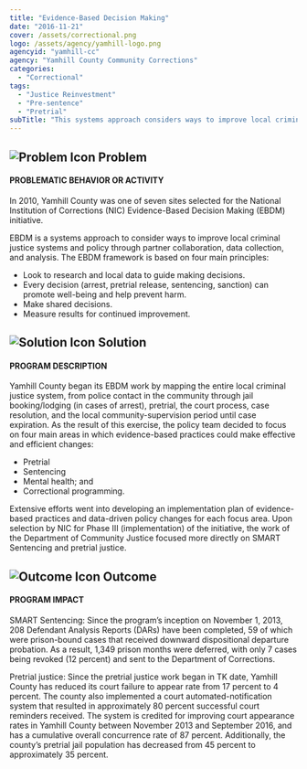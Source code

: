 ```yaml
---
title: "Evidence-Based Decision Making"
date: "2016-11-21"
cover: /assets/correctional.png
logo: /assets/agency/yamhill-logo.png
agencyid: "yamhill-cc"
agency: "Yamhill County Community Corrections"
categories:
  - "Correctional"
tags:
  - "Justice Reinvestment"
  - "Pre-sentence"
  - "Pretrial"
subTitle: "This systems approach considers ways to improve local criminal justice systems and policy through partner collaboration, data collection, and analysis."
---
```


## ![Problem Icon](https://github.com/google/material-design-icons/raw/master/alert/1x_web/ic_error_outline_black_48dp.png "Problem") Problem

#### PROBLEMATIC BEHAVIOR OR ACTIVITY

In 2010, Yamhill County was one of seven sites selected for the National Institution of Corrections (NIC) Evidence-Based Decision Making (EBDM) initiative.

EBDM is a systems approach to consider ways to improve local criminal justice systems and policy through partner collaboration, data collection, and analysis. The EBDM framework is based on four main principles:

* Look to research and local data to guide making decisions.
* Every decision (arrest, pretrial release, sentencing, sanction) can promote well-being and help prevent harm.
* Make shared decisions.
* Measure results for continued improvement.

## ![Solution Icon](https://github.com/google/material-design-icons/raw/master/action/1x_web/ic_lightbulb_outline_black_48dp.png "Solution") Solution

#### PROGRAM DESCRIPTION

Yamhill County began its EBDM work by mapping the entire local criminal justice system, from police contact in the community through jail booking/lodging (in cases of arrest), pretrial, the court process, case resolution, and the local community-supervision period until case expiration. As the result of this exercise, the policy team decided to focus on four main areas in which evidence-based practices could make effective and efficient changes:

* Pretrial
* Sentencing
* Mental health; and
* Correctional programming.

Extensive efforts went into developing an implementation plan of evidence-based practices and data-driven policy changes for each focus area. Upon selection by NIC for Phase III (implementation) of the initiative, the work of the Department of Community Justice focused more directly on SMART Sentencing and pretrial justice.

## ![Outcome Icon](https://github.com/google/material-design-icons/raw/master/action/1x_web/ic_view_list_black_48dp.png "Outcome") Outcome

#### PROGRAM IMPACT

SMART Sentencing: Since the program’s inception on November 1, 2013, 208 Defendant Analysis Reports (DARs) have been completed, 59 of which were prison-bound cases that received downward dispositional departure probation. As a result, 1,349 prison months were deferred, with only 7 cases being revoked (12 percent) and sent to the Department of Corrections.

Pretrial justice: Since the pretrial justice work began in TK date, Yamhill County has reduced its court failure to appear rate from 17 percent to 4 percent. The county also implemented a court automated-notification system that resulted in approximately 80 percent successful court reminders received. The system is credited for improving court appearance rates in Yamhill County between November 2013 and September 2016, and has a cumulative overall concurrence rate of 87 percent. Additionally, the county’s pretrial jail population has decreased from 45 percent to approximately 35 percent.
